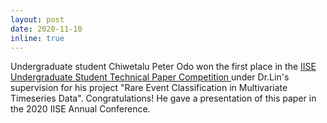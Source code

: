 ```yaml
---
layout: post
date: 2020-11-10 
inline: true
---
```


Undergraduate student Chiwetalu Peter Odo won the first place in the  <a href="https://www.iise.org/Details.aspx?id=863"> IISE Undergraduate Student Technical Paper Competition </a> under Dr.Lin's supervision for his project "Rare Event Classification in Multivariate Timeseries Data". Congratulations! He gave a presentation of this paper in the 2020 IISE Annual Conference.
